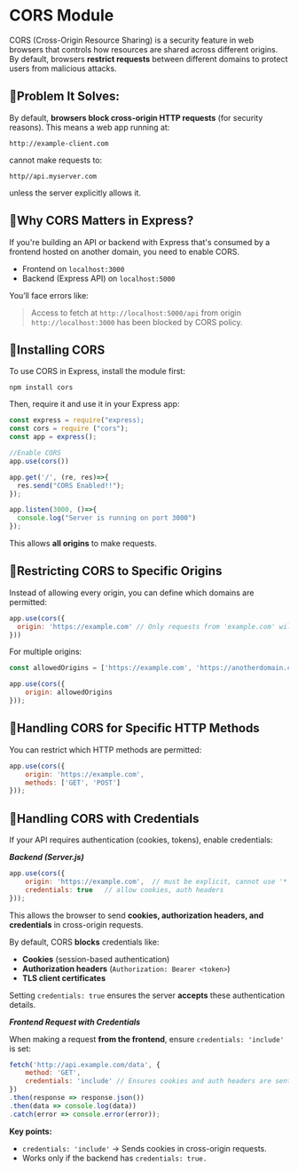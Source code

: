 # CORS Module
CORS (Cross-Origin Resource Sharing) is a security feature in web browsers that controls how resources are shared across different origins. By default, browsers **restrict requests** between different domains to protect users from malicious attacks.

## 🔹Problem It Solves:
By default, **browsers block cross-origin HTTP requests** (for security reasons).
This means a web app running at:
```
http://example-client.com
```
cannot make requests to:
```
http//api.myserver.com
```
unless the server explicitly allows it.

## 🔹Why CORS Matters in Express?
If you're building an API or backend with Express that's consumed by a frontend hosted on another domain, you need to enable CORS.
- Frontend on `localhost:3000`
- Backend (Express API) on `localhost:5000`

You’ll face errors like:
> Access to fetch at `http://localhost:5000/api` from origin `http://localhost:3000` has been blocked by CORS policy.

## 🔹Installing CORS
To use CORS in Express, install the module first:
```
npm install cors
```
Then, require it and use it in your Express app:
```js
const express = require("express);
const cors = require ("cors");
const app = express();

//Enable CORS
app.use(cors())

app.get('/', (re, res)=>{
  res.send("CORS Enabled!!");
});

app.listen(3000, ()=>{
  console.log("Server is running on port 3000")
});
```
This allows **all origins** to make requests.

## 🔹Restricting CORS to Specific Origins
Instead of allowing every origin, you can define which domains are permitted:
```js
app.use(cors({
  origin: 'https://example.com' // Only requests from 'example.com' will be allowed
}))
```
For multiple origins:
```js
const allowedOrigins = ['https://example.com', 'https://anotherdomain.com'];

app.use(cors({
    origin: allowedOrigins
}));
```
## 🔹Handling CORS for Specific HTTP Methods
You can restrict which HTTP methods are permitted:
```js
app.use(cors({
    origin: 'https://example.com',
    methods: ['GET', 'POST']
}));
```

## 🔹Handling CORS with Credentials
If your API requires authentication (cookies, tokens), enable credentials:

***Backend (Server.js)***
```js
app.use(cors({
    origin: 'https://example.com',  // must be explicit, cannot use '*'
    credentials: true   // allow cookies, auth headers
}));
```
This allows the browser to send **cookies, authorization headers, and credentials** in cross-origin requests.

By default, CORS **blocks** credentials like:
- **Cookies** (session-based authentication)
- **Authorization headers** (`Authorization: Bearer <token>`)
- **TLS client certificates**
  
Setting `credentials: true` ensures the server **accepts** these authentication details.

***Frontend Request with Credentials***

When making a request **from the frontend**, ensure `credentials: 'include'` is set:
```js
fetch('http://api.example.com/data', {
    method: 'GET',
    credentials: 'include' // Ensures cookies and auth headers are sent
})
.then(response => response.json())
.then(data => console.log(data))
.catch(error => console.error(error));
```
**Key points:**
- `credentials: 'include'` → Sends cookies in cross-origin requests.
- Works only if the backend has `credentials: true.`
